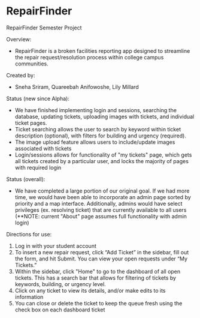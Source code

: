 # RepairFinder
RepairFinder Semester Project

Overview:
- RepairFinder is a broken facilities reporting app designed to streamline the repair request/resolution process within college campus communities.

Created by:
- Sneha Sriram, Quareebah Anifowoshe, Lily Millard

Status (new since Alpha):
- We have finished implementing login and sessions, searching the database, updating tickets, uploading images with tickets, and individual ticket pages.
- Ticket searching allows the user to search by keyword within ticket description (optional), with filters for building and urgency (required).
- The image upload feature allows users to include/update images associated with tickets
- Login/sessions allows for functionality of "my tickets" page, which gets all tickets created by a particular user, and locks the majority of pages with required login

Status (overall):
- We have completed a large portion of our original goal. If we had more time, we would have been able to incorporate an admin page sorted by priority and a map interface. Additionally, admins would have select privileges (ex. resolving ticket) that are currently available to all users (**NOTE: current "About" page assumes full functionality with admin login)

Directions for use:
1. Log in with your student account
2. To insert a new repair request, click “Add Ticket” in the sidebar, fill out the form, and hit Submit. You can view your open requests under “My Tickets.”
3. Within the sidebar, click "Home" to go to the dashboard of all open tickets. This has a search bar that allows for filtering of tickets by keywords, building, or urgency level.
4. Click on any ticket to view its details, and/or make edits to its information
5. You can close or delete the ticket to keep the queue fresh using the check box on each dashboard ticket
